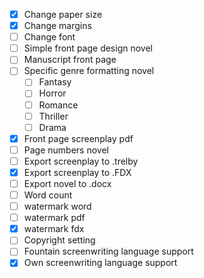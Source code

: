 - [x] Change paper size
- [x] Change margins
- [ ] Change font
- [ ] Simple front page design novel
- [ ] Manuscript front page
- [ ] Specific genre formatting novel
  - [ ] Fantasy
  - [ ] Horror
  - [ ] Romance
  - [ ] Thriller
  - [ ] Drama
- [x] Front page screenplay pdf
- [ ] Page numbers novel
- [ ] Export screenplay to .trelby
- [x] Export screenplay to .FDX
- [ ] Export novel to .docx
- [ ] Word count
- [ ] watermark word
- [ ] watermark pdf
- [x] watermark fdx
- [ ] Copyright setting
- [ ] Fountain screenwriting language support
- [x] Own screenwriting language support
